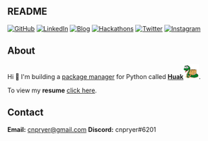 ## README

<a href="https://github.com/cnpryer"><img alt="GitHub" src="https://img.shields.io/badge/GitHub-%23121011.svg?style=for-the-badge&logo=github&logoColor=white"/></a>
<a href="https://linkedin.com/in/cnpryer"><img alt="LinkedIn" src="https://img.shields.io/badge/LinkedIn-%230077B5.svg?style=for-the-badge&logo=linkedin&logoColor=white"/></a>
<a href="https://cnpryer.medium.com"><img alt="Blog" src="https://img.shields.io/badge/Blog-12100E?style=for-the-badge&logo=medium&logoColor=white"/></a>
<a href="https://devpost.com/cnp"><img alt="Hackathons" src="https://img.shields.io/badge/-Hackathons-blue?style=for-the-badge&logo=appveyor"/></a>
<a href="https://twitter.com/cnpryer"><img alt="Twitter" src="https://img.shields.io/badge/Twitter-%231DA1F2.svg?style=for-the-badge&logo=Twitter&logoColor=white"/></a>
<a href="https://instagram.com/cnp.ig"><img alt="Instagram" src="https://img.shields.io/badge/Instagram-%23E4405F.svg?style=for-the-badge&logo=Instagram&logoColor=white"/></a>
<br>

## About

Hi 👋 I'm building a <a href="https://en.wikipedia.org/wiki/Package_manager">package manager</a> for Python called <strong><a href="https://github.com/cnpryer/huak">Huak</a></strong><a href="https://github.com/cnpryer/huak"><img src="./logo.png" alt="Huak logo" width="35" role="img" /></a>.

To view my <strong>resume</strong> <a href="http://cnpryer.com/Chris-Pryer-Resume.pdf" target="_blank">click here</a>.

## Contact

**Email:** cnpryer@gmail.com
**Discord:** cnpryer#6201
